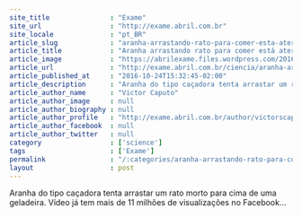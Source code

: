 ```yaml
---
site_title               : "Exame"
site_url                 : "http://exame.abril.com.br"
site_locale              : "pt_BR"
article_slug             : "aranha-arrastando-rato-para-comer-esta-aterrorizando-a-internet"
article_title            : "Aranha arrastando rato para comer está aterrorizando a internet"
article_image            : "https://abrilexame.files.wordpress.com/2016/10/aranha.jpg?quality=70&strip=all&w=1024"
article_url              : "http://exame.abril.com.br/ciencia/aranha-arrastando-rato-para-comer-esta-aterrorizando-a-internet/"
article_published_at     : "2016-10-24T15:32:45-02:00"
article_description      : "Aranha do tipo caçadora tenta arrastar um rato morto para cima de uma geladeira. Vídeo já tem mais de 11 milhões de visualizações no Facebook..."
article_author_name      : "Victor Caputo"
article_author_image     : null
article_author_biography : null
article_author_profile   : "http://exame.abril.com.br/author/victorscaputo/"
article_author_facebook  : null
article_author_twitter   : null
category                 : ['science']
tags                     : ['Exame']
permalink                : "/:categories/aranha-arrastando-rato-para-comer-esta-aterrorizando-a-internet/"
layout                   : post
---
```


Aranha do tipo caçadora tenta arrastar um rato morto para cima de uma geladeira. Vídeo já tem mais de 11 milhões de visualizações no Facebook...
